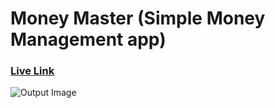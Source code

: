 # Money Master (Simple Money Management app)

### [Live Link]()
![Output Image](https://i.ibb.co/gV0ytrj/money-master.jpg)
